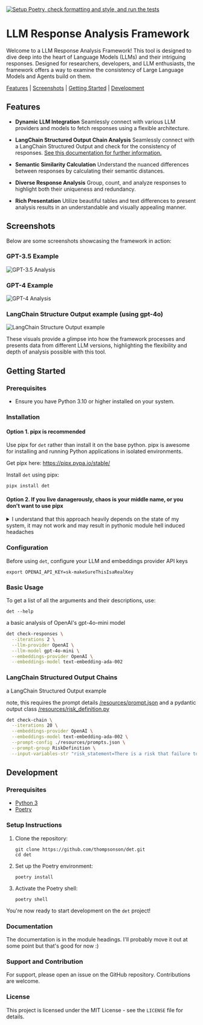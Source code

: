 [![Setup Poetry, check formatting and style, and run the tests](https://github.com/thompsonson/det/actions/workflows/ci-cd.yml/badge.svg)](https://github.com/thompsonson/det/actions/workflows/ci-cd.yml)

# LLM Response Analysis Framework

Welcome to a LLM Response Analysis Framework! This tool is designed to dive deep into the heart of Language Models (LLMs) and their intriguing responses. Designed for researchers, developers, and LLM enthusiasts, the framework offers a way to examine the consistency of Large Language Models and Agents build on them.

[Features](#features) | [Screenshots](#screenshots) | [Getting Started](#getting-started) | [Development](#development)

## Features

- **Dynamic LLM Integration**
Seamlessly connect with various LLM providers and models to fetch responses using a flexible architecture.

- **LangChain Structured Output Chain Analysis**
Seamlessly connect with a LangChain Structured Output and check for the consistency of responses. [See this documentation for further information.](docs/check_chain/README.md)

- **Semantic Similarity Calculation**
Understand the nuanced differences between responses by calculating their semantic distances.

- **Diverse Response Analysis**
Group, count, and analyze responses to highlight both their uniqueness and redundancy.

- **Rich Presentation**
Utilize beautiful tables and text differences to present analysis results in an understandable and visually appealing manner.

## Screenshots

Below are some screenshots showcasing the framework in action:

### GPT-3.5 Example

![GPT-3.5 Analysis](https://raw.githubusercontent.com/thompsonson/det/main/docs/img/GPT3.5.png)

### GPT-4 Example

![GPT-4 Analysis](https://raw.githubusercontent.com/thompsonson/det/main/docs/img/GPT4.png)


### LangChain Structure Output example (using gpt-4o)

![LangChain Structure Output example](https://raw.githubusercontent.com/thompsonson/det/main/docs/img/check_chain/results_for_gpt4o_20_iterations.png)


These visuals provide a glimpse into how the framework processes and presents data from different LLM versions, highlighting the flexibility and depth of analysis possible with this tool.

## Getting Started

### Prerequisites

- Ensure you have Python 3.10 or higher installed on your system.

### Installation

#### Option 1. pipx is recommended

Use pipx for `det` rather than install it on the base python. pipx is awesome for installing and running Python applications in isolated environments.

Get pipx here: https://pipx.pypa.io/stable/

Install `det` using pipx:

```
pipx install det
```

#### Option 2. If you live danagerously, chaos is your middle name, or you don't want to use pipx

<details>
<summary>I understand that this approach heavily depends on the state of my system, it may not work and may result in pythonic module hell induced headaches</summary>
.

*Are you sure you want to do this?*

<details>
<summary>I really know what I'm doing or plan on throwing away my computer</summary>

OK, no more checking - fill your boots.

Install `det` using pip:

```
pip install det
```

</details>

</details>

### Configuration

Before using `det`, configure your LLM and embeddings provider API keys

`export OPENAI_API_KEY=sk-makeSureThisIsaRealKey`

### Basic Usage

To get a list of all the arguments and their descriptions, use:

`det --help`

a basic analysis of OpenAI's gpt-4o-mini model

```bash
det check-responses \
  --iterations 2 \
  --llm-provider OpenAI \
  --llm-model gpt-4o-mini \
  --embeddings-provider OpenAI \
  --embeddings-model text-embedding-ada-002
```

### LangChain Structured Output Chains

a LangChain Structured Output example

note, this requires the prompt details [/resources/prompt.json](/resources/prompts.json) and a pydantic output class [/resources/risk_definition.py](/resources/risk_definition.py)

```bash
det check-chain \
  --iterations 20 \
  --embeddings-provider OpenAI \
  --embeddings-model text-embedding-ada-002 \
  --prompt-config ./resources/prompts.json \
  --prompt-group RiskDefinition \
  --input-variables-str "risk_statement=There is a risk that failure to enforce multi-factor authentication can cause unauthorized access to user accounts to occur, leading to account takeover that could lead to financial fraud and identity theft issues for customers."
```

## Development

### Prerequisites
- [Python 3](https://www.python.org/downloads/)
- [Poetry](https://python-poetry.org/docs/#installation)

### Setup Instructions

1. Clone the repository:
   ```
   git clone https://github.com/thompsonson/det.git
   cd det
   ```

2. Set up the Poetry environment:
   ```
   poetry install
   ```

3. Activate the Poetry shell:
   ```
   poetry shell
   ```

You're now ready to start development on the `det` project!

### Documentation

The documentation is in the module headings. I'll probably move it out at some point but that's good for now :)

### Support and Contribution

For support, please open an issue on the GitHub repository. Contributions are welcome.

### License

This project is licensed under the MIT License - see the `LICENSE` file for details.

